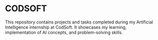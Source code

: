 # CODSOFT
This repository contains projects and tasks completed during my Artificial Intelligence internship at CodSoft. It showcases my learning, implementation of AI concepts, and problem-solving skills.
